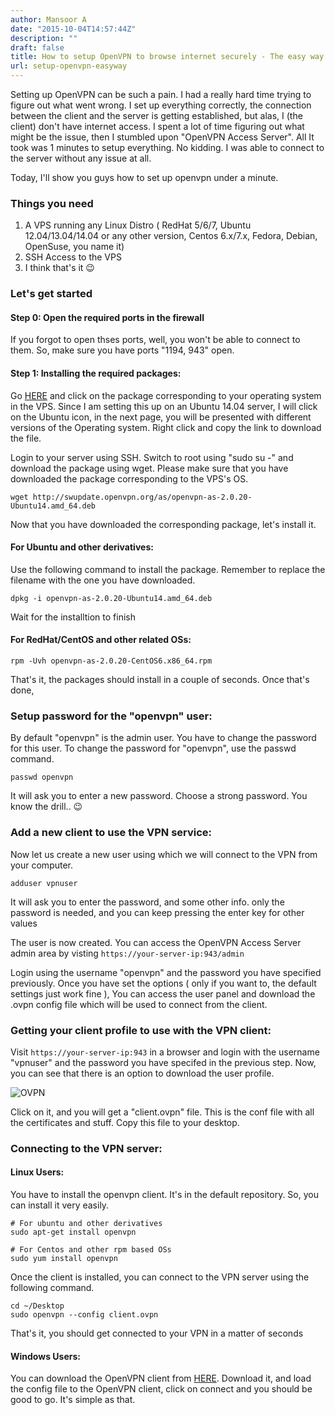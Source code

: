 ```yaml
---
author: Mansoor A
date: "2015-10-04T14:57:44Z"
description: ""
draft: false
title: How to setup OpenVPN to browse internet securely - The easy way
url: setup-openvpn-easyway
---
```



Setting up OpenVPN can be such a pain. I had a really hard time trying to figure out what went wrong. I set up everything correctly, the connection between the client and the server is getting established, but alas, I (the client) don't have internet access. I spent a lot of time figuring out what might be the issue, then I stumbled upon "OpenVPN Access Server". All It took was 1 minutes to setup everything. No kidding. I was able to connect to the server without any issue at all.

Today, I'll show you guys how to set up openvpn under a minute.

### **Things you need**

  1. A VPS running any Linux Distro ( RedHat 5/6/7, Ubuntu 12.04/13.04/14.04 or any other version, Centos 6.x/7.x, Fedora, Debian, OpenSuse, you name it)
  2. SSH Access to the VPS
  3. I think that's it 😉

### Let's get started

#### Step 0: Open the required ports in the firewall

If you forgot to open thses ports, well, you won't be able to connect to them. So, make sure you have ports "1194, 943" open.

#### Step 1: Installing the required packages:

Go <a href="https://openvpn.net/index.php/access-server/download-openvpn-as-sw.html" target="_blank">HERE</a> and click on the package corresponding to your operating system in the VPS. Since I am setting this up on an Ubuntu 14.04 server, I will click on the Ubuntu icon, in the next page, you will be presented with different versions of the Operating system. Right click and copy the link to download the file.

Login to your server using SSH. Switch to root using "sudo su -" and download the package using wget. Please make sure that you have downloaded the package corresponding to the VPS's OS.

```
wget http://swupdate.openvpn.org/as/openvpn-as-2.0.20-Ubuntu14.amd_64.deb
```

Now that you have downloaded the corresponding package, let's install it.

#### For Ubuntu and other derivatives:

Use the following command to install the package. Remember to replace the filename with the one you have downloaded.

```
dpkg -i openvpn-as-2.0.20-Ubuntu14.amd_64.deb
```

Wait for the installtion to finish

#### For RedHat/CentOS and other related OSs:

```
rpm -Uvh openvpn-as-2.0.20-CentOS6.x86_64.rpm
```

That's it, the packages should install in a couple of seconds. Once that's done,

### Setup password for the "openvpn" user:

By default "openvpn" is the admin user. You have to change the password for this user. To change the password for "openvpn", use the passwd command.

```
passwd openvpn
```

It will ask you to enter a new password. Choose a strong password. You know the drill.. 😉

### Add a new client to use the VPN service:

Now let us create a new user using which we will connect to the VPN from your computer.

```
adduser vpnuser
```
It will ask you to enter the password, and some other info.
only the password is needed, and you can keep pressing the enter key for other values

The user is now created. You can access the OpenVPN Access Server admin area by visting `https://your-server-ip:943/admin`

Login using the username "openvpn" and the password you have specified previously. Once you have set the options ( only if you want to, the default settings just work fine ), You can access the user panel and download the .ovpn config file which will be used to connect from the client.

### Getting your client profile to use with the VPN client:

Visit `https://your-server-ip:943` in a browser and login with the username "vpnuser" and the password you have specifed in the previous step.
Now, you can see that there is an option to download the user profile.

![OVPN](https://cdn.esc.sh/jekyll/posts/random/ovpn4.png)

Click on it, and you will get a "client.ovpn" file. This is the conf file with all the certificates and stuff. Copy this file to your desktop.

### Connecting to the VPN server:

#### Linux Users:

You have to install the openvpn client. It's in the default repository. So, you can install it very easily.

```
# For ubuntu and other derivatives
sudo apt-get install openvpn

# For Centos and other rpm based OSs
sudo yum install openvpn
```

Once the client is installed, you can connect to the VPN server using the following command.

```
cd ~/Desktop
sudo openvpn --config client.ovpn
```

That's it, you should get connected to your VPN in a matter of seconds

#### Windows Users:

You can download the OpenVPN client from <a href="https://openvpn.net/index.php/open-source/downloads.html" target="_blank">HERE</a>. Download it, and load the config file to the OpenVPN client, click on connect and you should be good to go. It's simple as that.

